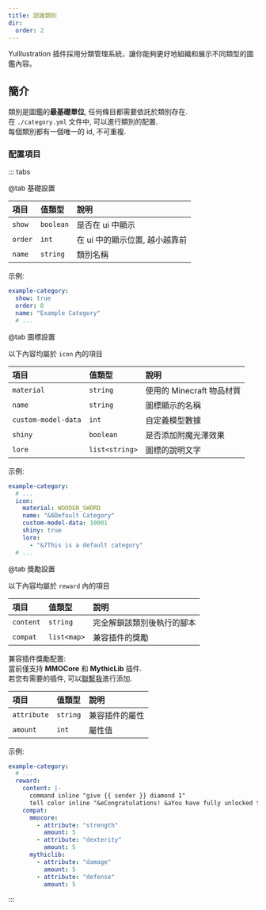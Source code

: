 ```yaml
---
title: 認識類別
dir:
  order: 2
---
```


YuIllustration 插件採用分類管理系統，讓你能夠更好地組織和展示不同類型的圖鑑內容。

## 簡介

類別是圖鑑的**最基礎單位**, 任何條目都需要依託於類別存在.  
在 `./category.yml` 文件中, 可以進行類別的配置.  
每個類別都有一個唯一的 id, 不可重複.  

### 配置項目

::: tabs

@tab 基礎設置

| 項目 | 值類型 | 說明 |
| :--- | :--- | :--- 
| `show` | `boolean` | 是否在 ui 中顯示 |
| `order` | `int` | 在 ui 中的顯示位置, 越小越靠前 |
| `name` | `string` | 類別名稱 |

示例:
```yaml
example-category:
  show: true
  order: 0
  name: "Example Category"
  # ...
```

@tab 圖標設置

以下內容均屬於 `icon` 內的項目

| 項目 | 值類型 | 說明 |
| :--- | :--- | :--- 
| `material` | `string` | 使用的 Minecraft 物品材質 |
| `name` | `string` | 圖標顯示的名稱 |
| `custom-model-data` | `int` | 自定義模型數據 |
| `shiny` | `boolean` | 是否添加附魔光澤效果 |
| `lore` | `list<string>` | 圖標的說明文字 |

示例:
```yaml
example-category:
  # ...
  icon:
    material: WOODEN_SWORD
    name: "&6Default Category"
    custom-model-data: 10001
    shiny: true
    lore:
      - "&7This is a default category"
  # ...
```

@tab 獎勵設置

以下內容均屬於 `reward` 內的項目

| 項目 | 值類型 | 說明 |
| :--- | :--- | :--- 
| `content` | `string` | 完全解鎖該類別後執行的腳本 |
| `compat` | `list<map>` | 兼容插件的獎勵 |

兼容插件獎勵配置:  
當前僅支持 **MMOCore** 和 **MythicLib** 插件.  
若您有需要的插件, 可以[聯繫我](https://discord.com/invite/SzPBHGttaR)進行添加.

| 項目 | 值類型 | 說明 |
| :--- | :--- | :--- 
| `attribute` | `string` | 兼容插件的屬性 |
| `amount` | `int` | 屬性值 |

示例:  
```yaml
example-category:
  # ...
  reward:
    content: |-
      command inline "give {{ sender }} diamond 1"
      tell color inline "&eCongratulations! &aYou have fully unlocked the category &e{{ &category }} &a!"
    compat:
      mmocore:
        - attribute: "strength"
          amount: 5
        - attribute: "dexterity"
          amount: 5
      mythiclib:
        - attribute: "damage"
          amount: 5
        - attribute: "defense"
          amount: 5
```
:::
